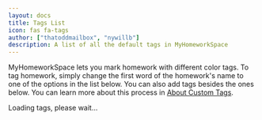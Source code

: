 ```yaml
---
layout: docs
title: Tags List
icon: fas fa-tags
author: ["thatoddmailbox", "nywillb"]
description: A list of all the default tags in MyHomeworkSpace
---
```

MyHomeworkSpace lets you mark homework with different color tags. To tag homework, simply change the first word of the homework's name to one of the options in the list below. You can also add tags besides the ones below. You can learn more about this process in [About Custom Tags](custom-tags.html).

<div id="tagList">Loading tags, please wait...</div>
<script src="/assets/js/taglist.js"></script>
<link rel="stylesheet" href="/assets/css/taglist.css" />